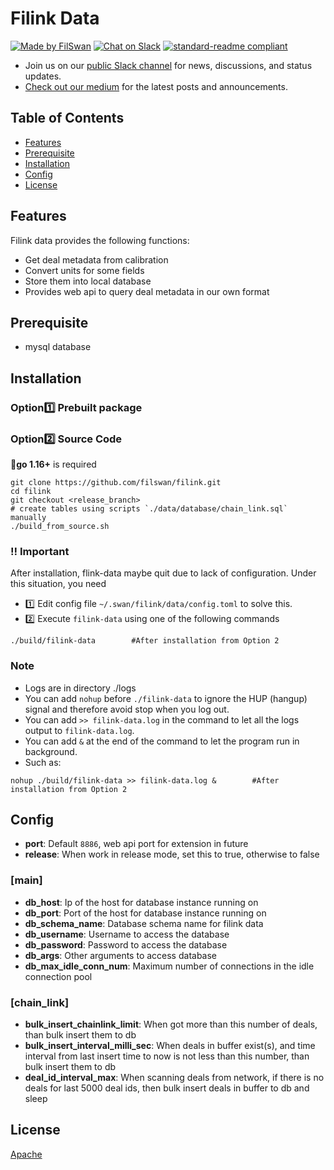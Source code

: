 # Filink Data
[![Made by FilSwan](https://img.shields.io/badge/made%20by-FilSwan-green.svg)](https://www.filswan.com/)
[![Chat on Slack](https://img.shields.io/badge/slack-filswan.slack.com-green.svg)](https://filswan.slack.com)
[![standard-readme compliant](https://img.shields.io/badge/readme%20style-standard-brightgreen.svg)](https://github.com/RichardLitt/standard-readme)

- Join us on our [public Slack channel](https://filswan.slack.com) for news, discussions, and status updates. 
- [Check out our medium](https://filswan.medium.com) for the latest posts and announcements.

## Table of Contents

- [Features](#Features)
- [Prerequisite](#Prerequisite)
- [Installation](#Installation)
- [Config](#Config)
- [License](#license)

## Features

Filink data provides the following functions:

* Get deal metadata from calibration 
* Convert units for some fields
* Store them into local database
* Provides web api to query deal metadata in our own format

## Prerequisite
- mysql database

## Installation
### Option:one: **Prebuilt package**

### Option:two: Source Code
:bell:**go 1.16+** is required
```shell
git clone https://github.com/filswan/filink.git
cd filink
git checkout <release_branch>
# create tables using scripts `./data/database/chain_link.sql` manually
./build_from_source.sh
```

### :bangbang: Important
After installation, flink-data maybe quit due to lack of configuration. Under this situation, you need
- :one: Edit config file `~/.swan/filink/data/config.toml` to solve this.
- :two: Execute `filink-data` using one of the following commands
```shell
./build/filink-data        #After installation from Option 2
```

### Note
- Logs are in directory ./logs
- You can add `nohup` before `./filink-data` to ignore the HUP (hangup) signal and therefore avoid stop when you log out.
- You can add `>> filink-data.log` in the command to let all the logs output to `filink-data.log`.
- You can add `&` at the end of the command to let the program run in background.
- Such as:
```shell
nohup ./build/filink-data >> filink-data.log &        #After installation from Option 2
```

## Config
- **port**: Default `8886`, web api port for extension in future
- **release**: When work in release mode, set this to true, otherwise to false
### [main]
- **db_host**: Ip of the host for database instance running on
- **db_port**: Port of the host for database instance running on
- **db_schema_name**: Database schema name for filink data
- **db_username**: Username to access the database
- **db_password**: Password to access the database
- **db_args**: Other arguments to access database
- **db_max_idle_conn_num**: Maximum number of connections in the idle connection pool

### [chain_link]
- **bulk_insert_chainlink_limit**: When got more than this number of deals, than bulk insert them to db
- **bulk_insert_interval_milli_sec**: When deals in buffer exist(s), and time interval from last insert time to now is not less than this number, than bulk insert them to db
- **deal_id_interval_max**: When scanning deals from network, if there is no deals for last 5000 deal ids, then bulk insert deals in buffer to db and sleep

## License

[Apache](https://github.com/filswan/go-swan-provider/blob/main/LICENSE)

